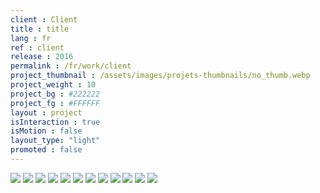 ```yaml
---
client : Client
title : title
lang : fr
ref : client
release : 2016
permalink : /fr/work/client
project_thumbnail : /assets/images/projets-thumbnails/no_thumb.webp
project_weight : 10
project_bg : #222222
project_fg : #FFFFFF
layout : project
isInteraction : true
isMotion : false
layout_type: "light"
promoted : false
---
```


![](/assets/images/projets/-1.webp)
![](/assets/images/projets/-2.webp)
![](/assets/images/projets/-3.webp)
![](/assets/images/projets/-4.webp)
![](/assets/images/projets/-5.webp)
![](/assets/images/projets/-6.webp)
![](/assets/images/projets/-7.webp)
![](/assets/images/projets/-8.webp)
![](/assets/images/projets/-9.webp)
![](/assets/images/projets/-10.webp)
![](/assets/images/projets/-11.webp)
![](/assets/images/projets/-12.webp)